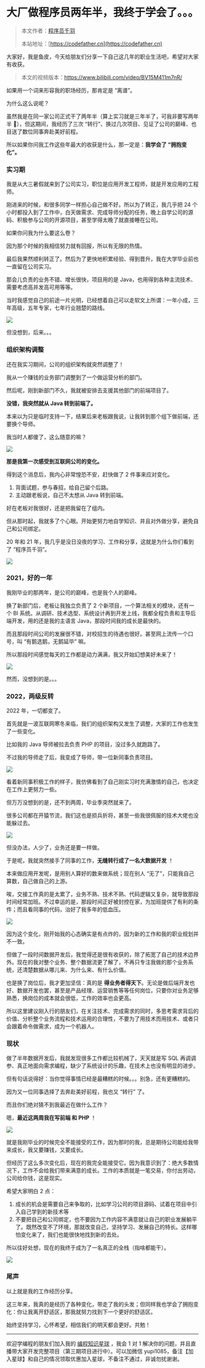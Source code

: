 # 大厂做程序员两年半，我终于学会了。。。

> 本文作者：[程序员千羽](https://yuyuanweb.feishu.cn/wiki/Abldw5WkjidySxkKxU2cQdAtnah)
>
> 本站地址：[https://codefather.cn](https://codefather.cn)

大家好，我是鱼皮，今天给朋友们分享一下自己这几年的职业生活吧，希望对大家有收获。

> 本文的视频版本：https://www.bilibili.com/video/BV15M411m7nR/

如果用一个词来形容我的职场经历，那肯定是 “离谱”。

为什么这么说呢？

虽然我是在同一家公司正式干了两年半（算上实习就是三年半了，可我非要写两年半 🐔），但这期间，我经历了三次 “转行”、换过几次项目、见证了公司的巅峰、也目送了数位同事奔赴美好前程。

所以如果你问我工作这些年最大的收获是什么，那一定是：**我学会了 “拥抱变化”。**

### 实习期

我是从大三暑假就来到了公司实习，职位是应用开发工程师，就是开发应用的工程师。

刚进来的时候，和很多同学一样担心自己做不好。所以为了转正，我几乎把 24 个小时都投入到了工作中，白天做需求、完成导师分配的任务，晚上自学公司的源码、积极参与公司的开源项目，甚至学得太晚了就直接睡在公司。

如果你问我为什么要这么卷？

因为那个时候的我相信努力就有回报，所以有无限的热情。

最后我果然顺利转正了。然后为了更快地积累经验、得到晋升，我在大学毕业前也一直留在公司实习。

那会儿负责的业务不错、增长很快，项目用的是 Java，也用得到各种主流技术、需要考虑高并发高可用等等。

当时我感觉自己的前途一片光明，已经想着自己可以走软文上所谓：一年小成，三年高级，五年专家，七年行业翘楚的路线。

![](https://pic.yupi.icu/5563/202311031057774.jpeg)

但没想到，后来。。。

### 组织架构调整

还在我实习期间，公司的组织架构就突然调整了！

我从一个赚钱的业务部门调整到了一个做运营分析的部门。

然后呢，刚到新部门不久，我就被安排去支援其他部门的前端项目了。

**没错，我突然就从 Java 转到前端了。**

本来以为只是临时支持一下，结果后来老板跟我说，让我转到那个组下做前端，还要换个导师。

我当时人都傻了，这么随意的嘛？

![](https://pic.yupi.icu/5563/202311031057578.jpeg)

**那是我第一次感受到互联网公司的变化。**

得到这个消息后，我内心非常惶恐不安，赶快做了 2 件事来应对变化。

1. 背面试题，参与春招，给自己留个后路。
2. 主动跟老板说，自己不太想从 Java 转到前端。

好在老板对我很好，还是把我留在了组内。

但从那时起，我就多了个心眼。开始更努力地自学知识、并且对外做分享，避免自己和公司绑定。

20 年和 21 年，我几乎是没日没夜的学习、工作和分享，这就是为什么你们看到了 “程序员千羽”。

![](https://pic.yupi.icu/5563/202311031057775.png)

### 2021，好的一年

我刚毕业的那两年，是公司的巅峰，也是我个人的巅峰。

换了新部门后，老板让我独立负责了 2 个新项目，一个算法相关的模块，还有一个 BI 系统。从调研、技术选型、系统设计再到开发上线，我都全程负责和主导后端开发，用的还是我的主语言 Java，那段时间我的成长是最快的。

而且那段时间公司的发展很不错，对校招生的待遇也很好。甚至网上流传一个口号，叫 “有鹅选鹅，无鹅延毕” 嘛。

所以那段时间感觉每天的工作都是动力满满，我又开始幻想美好未来了！

![](https://pic.yupi.icu/5563/202311031057608.jpeg)

然而，没想到的是。。。

### 2022，两级反转

2022 年，一切都变了。

首先就是一波互联网寒冬来临，我们的组织架构又发生了调整，大家的工作也发生了一些变化。

比如我的 Java 导师被拉去负责 PHP 的项目，没过多久就跑路了。

不过我的导师走了后，我变成了导师，带一位新同事负责项目。

![](https://pic.yupi.icu/5563/202311031057656.png)

看着新同事积极工作的样子，我仿佛看到了自己刚实习时充满激情的自己，也决定在工作上更努力一些。

但万万没想到的是，还不到两周，毕业季突然就来了。

很多公司都在开猿节流，我们这也是损兵折将，甚至一些我很佩服的技术大佬也没能躲过去。

![](https://pic.yupi.icu/5563/202311031057589.jpeg)

但没办法，人少了，业务还是要一样做。

于是呢，我就突然接手了同事的工作，**无缝转行成了一名大数据开发** ！

本来做应用开发呢，是用别人算好的数来做系统；现在别人 “无了”，只能我自己算数，自己做自己的上游。

唉，交接工作真的是太累了，业务不熟、技术不熟、代码逻辑又复杂，就导致那段时间经常加班。不过幸运的是，那段时间正好被封控在家，为加班提供了有利的条件；而且看同事的代码，治好了我多年的低血压。

![](https://pic.yupi.icu/5563/202311031057364.jpeg)

因为这个变化，刚开始我的心态确实是有点炸的，因为新的工作和我的职业规划并不一致。

但做了一段时间数据开发后，我觉得还是很有收获的，除了拓宽了自己的技术边界外。现在的我对整个业务、整个数据流更了解了，不再只专注我做的那个业务系统，还清楚数据从哪儿来、为什么来、有什么价值。

也是换了岗位后，我才更加坚信：真的是 **得业务者得天下**。无论是做后端开发也好、数据开发也罢，甚至是产品经理、运营销售等等任何岗位，只要你对业务足够熟悉，换岗位的成本就会很低，工作的效率也会更高。

所以这里建议刚入行的朋友们，在关注技术、完成需求的同时，多思考需求背后的价值、分析整个业务流程和技术运用的合理性，不要为了用技术而用技术、或者只会跟着命令做需求，成为一个机器人。

### 现状

做了半年数据开发后，我就发现很多工作都比较机械了，天天就是写 SQL 再调调参、真正地面向需求编程，缺少了系统设计的乐趣，在技术上也没有明显的进步。

但有句话说得好：当你觉得事情已经是最糟糕的时候。。。别急，还有更糟糕的。

因为又一位同事选择了去奔赴美好前程，我也又 “转行” 了。

而且你们绝对猜不到我最近在做什么工作？

嗯，**最近这两周我在写前端 和 PHP** ！

![](https://pic.yupi.icu/5563/202311031057351.png)

就是我刚毕业的时候完全不能接受的工作，因为那时的我，总是期待公司能给我带来成长，我又要赚钱，又要成长。

但经历了这么多次变化后，现在的我完全能接受它。因为我意识到了：绝大多数情况下，工作不会给我们带来满意的成长。工作的本质就是一笔交易，你付出劳动，公司给你钱，这是现实。

希望大家明白 2 点：

1. 成长的机会是需要自己来争取的，比如学习公司的项目源码、试着在项目中引入自己学到的新技术等
2. 不要把自己和公司绑定，也不要因为工作内容不满意就让自己的职业发展躺平了。既然改变不了环境，那就改变自己，坚持学习、发展自己的特长。这样哪怕变化来了，我们也能很快地找到新的去处。

所以往好处想，现在的我终于成为了一名真正的全栈（指啥都能干）。

![](https://pic.yupi.icu/5563/202311031057430.jpeg)

### 尾声

以上就是我的工作经历分享。

这三年来，我真的是经历了各种变化，带走了我的头发；但同样我也学会了拥抱变化：你让我离开舒适区，那我就努力找到下一个更好的舒适区。

始终坚持学习，心怀希望，相信我们的明天都会更好。共勉！



------



欢迎学编程的朋友们加入我的 [编程知识星球](https://mp.weixin.qq.com/s?__biz=MzI1NDczNTAwMA==&mid=2247524980&idx=2&sn=9ddcdb6c52aa096ed4c5ad0ced946a7d&chksm=e9c28583deb50c95f3c2665713a8bbc372c68332b3bfb846cf4b23af3f1cc07164832a291335&token=689599617&lang=zh_CN&scene=21#wechat_redirect) ，我会 1 对 1 解决你的问题，并且直播带大家开发完整项目（第三期项目进行中）。可以加微信 yupi1085，备注【加入星球】和自己的情况领取优惠加入星球，不备注不通过，非诚勿扰谢谢。